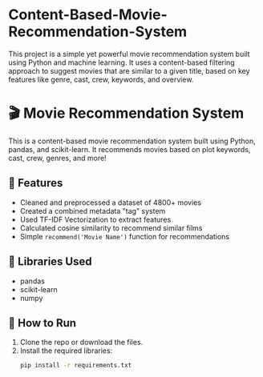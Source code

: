 # Content-Based-Movie-Recommendation-System
This project is a simple yet powerful movie recommendation system built using Python and machine learning. It uses a content-based filtering approach to suggest movies that are similar to a given title, based on key features like genre, cast, crew, keywords, and overview. 
# 🎬 Movie Recommendation System

This is a content-based movie recommendation system built using Python, pandas, and scikit-learn. It recommends movies based on plot keywords, cast, crew, genres, and more!

## 🚀 Features
- Cleaned and preprocessed a dataset of 4800+ movies
- Created a combined metadata "tag" system
- Used TF-IDF Vectorization to extract features
- Calculated cosine similarity to recommend similar films
- Simple `recommend('Movie Name')` function for recommendations

## 🧠 Libraries Used
- pandas
- scikit-learn
- numpy

## 📁 How to Run
1. Clone the repo or download the files.
2. Install the required libraries:
   ```bash
   pip install -r requirements.txt
